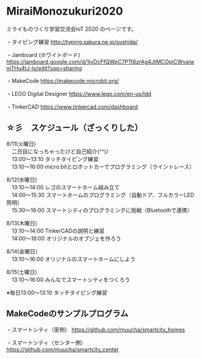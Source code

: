 # MiraiMonozukuri2020
ミライものづくり学習交流会IoT 2020 のページです。

・タイピング練習
http://typing.sakura.ne.jp/sushida/

・Jamboard (ホワイトボード)
https://jamboard.google.com/d/1jyDcFfQWpC7PTt6zrAg4JtMCOpiCWvaiwmTHu4tJ-ls/edit?usp=sharing

・MakeCode
https://makecode.microbit.org/

・LEGO Digital Designer
https://www.lego.com/en-us/ldd

・TinkerCAD
https://www.tinkercad.com/dashboard


## ☆彡　スケジュール（ざっくりした）

8/11(火曜日)  
　二日目になっちゃったけど自己紹介(^^)/  
　13:00～13:10 タッチタイピング練習  
　13:10～16:00 micro:bitとロボットカーでプログラミング（ライントレース）  

8/12(水曜日)  
　13:10～14:00 レゴのスマートホーム組み立て  
　14:00～15:30 スマートホームのプログラミング（自動ドア、フルカラーLED照明）  
　15:30～16:00 スマートシティのプログラミングに挑戦（Bluetoothで連携）  

8/13(木曜日)  
　13:10～14:00 TinkerCADの説明と練習  
　14:00～16:00 オリジナルのオブジェを作ろう  

8/14(金曜日）  
　13:10～16:00 オリジナルのスマートホームにしよう  

8/15(土曜日)  
　13:10～16:00 みんなでスマートシティをつくろう  

※毎日13:00～13:10 タッチタイピング練習


## MakeCodeのサンプルプログラム

・スマートシティ（家側）
https://github.com/muucha/smartcity_homes

・スマートシティ（センター側）
https://github.com/muucha/smartcity_center
